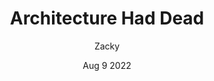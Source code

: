 ---
title: 'Architecture Had Dead'
author: Zacky
date: 'Aug 9 2022'
excerpt: 'This is a test page'
---